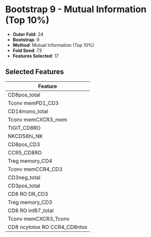 # Bootstrap 9 - Mutual Information (Top 10%)

- **Outer Fold**: 24
- **Bootstrap**: 9
- **Method**: Mutual Information (Top 10%)
- **Fold Seed**: 73
- **Features Selected**: 17

## Selected Features

| Feature |
|---------|
| CD8pos_total |
| Tconv memPD1_CD3 |
| CD14mono_total |
| Tconv memCXCR3_mem |
| TIGIT_CD8RO |
| NKCD56hi_NK |
| CD8pos_CD3 |
| CCR5_CD8RO |
| Treg memory_CD4 |
| Tconv memCCR4_CD3 |
| CD3neg_total |
| CD3pos_total |
| CD8 RO DR_CD3 |
| Treg memory_CD3 |
| CD8 RO intB7_total |
| Tconv memCXCR3_Tconv |
| CD8 ncytotox RO CCR4_CD8ntox |
